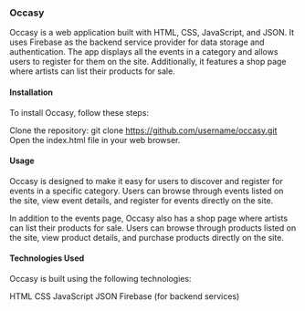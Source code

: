 ### Occasy
Occasy is a web application built with HTML, CSS, JavaScript, and JSON. It uses Firebase as the backend service provider for data storage and authentication. The app displays all the events in a category and allows users to register for them on the site. Additionally, it features a shop page where artists can list their products for sale.


#### Installation
To install Occasy, follow these steps:

Clone the repository: git clone https://github.com/username/occasy.git
Open the index.html file in your web browser.

#### Usage
Occasy is designed to make it easy for users to discover and register for events in a specific category. Users can browse through events listed on the site, view event details, and register for events directly on the site.

In addition to the events page, Occasy also has a shop page where artists can list their products for sale. Users can browse through products listed on the site, view product details, and purchase products directly on the site.

#### Technologies Used
Occasy is built using the following technologies:

HTML
CSS
JavaScript
JSON
Firebase (for backend services)

